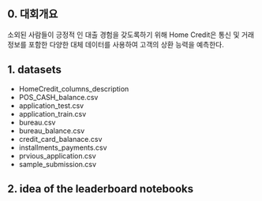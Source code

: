 ## 0. 대회개요 
소외된 사람들이 긍정적 인 대출 경험을 갖도록하기 위해 Home Credit은 통신 및 거래 정보를 포함한 다양한 대체 데이터를 사용하여 고객의 상환 능력을 예측한다. 

## 1. datasets
- HomeCredit_columns_description
- POS_CASH_balance.csv
- application_test.csv
- application_train.csv
- bureau.csv
- bureau_balance.csv
- credit_card_balanace.csv
- installments_payments.csv
- prvious_application.csv
- sample_submission.csv

## 2. idea of the leaderboard notebooks
